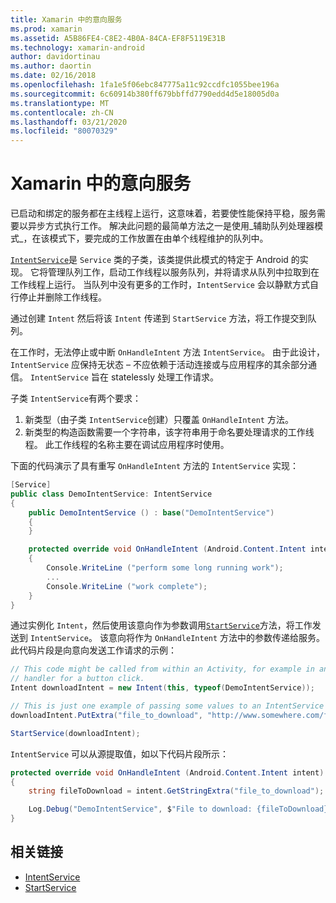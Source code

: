 ```yaml
---
title: Xamarin 中的意向服务
ms.prod: xamarin
ms.assetid: A5B86FE4-C8E2-4B0A-84CA-EF8F5119E31B
ms.technology: xamarin-android
author: davidortinau
ms.author: daortin
ms.date: 02/16/2018
ms.openlocfilehash: 1fa1e5f06ebc847775a11c92ccdfc1055bee196a
ms.sourcegitcommit: 6c60914b380ff679bbffd7790edd4d5e18005d0a
ms.translationtype: MT
ms.contentlocale: zh-CN
ms.lasthandoff: 03/21/2020
ms.locfileid: "80070329"
---
```

# <a name="intent-services-in-xamarinandroid"></a>Xamarin 中的意向服务

已启动和绑定的服务都在主线程上运行，这意味着，若要使性能保持平稳，服务需要以异步方式执行工作。 解决此问题的最简单方法之一是使用_辅助队列处理器模式_，在该模式下，要完成的工作放置在由单个线程维护的队列中。

[`IntentService`](xref:Android.App.IntentService)是 `Service` 类的子类，该类提供此模式的特定于 Android 的实现。 它将管理队列工作，启动工作线程以服务队列，并将请求从队列中拉取到在工作线程上运行。 当队列中没有更多的工作时，`IntentService` 会以静默方式自行停止并删除工作线程。

通过创建 `Intent` 然后将该 `Intent` 传递到 `StartService` 方法，将工作提交到队列。

在工作时，无法停止或中断 `OnHandleIntent` 方法 `IntentService`。 由于此设计，`IntentService` 应保持无状态 &ndash; 不应依赖于活动连接或与应用程序的其余部分通信。 `IntentService` 旨在 statelessly 处理工作请求。

子类 `IntentService`有两个要求：

1. 新类型（由子类 `IntentService`创建）只覆盖 `OnHandleIntent` 方法。
2. 新类型的构造函数需要一个字符串，该字符串用于命名要处理请求的工作线程。 此工作线程的名称主要在调试应用程序时使用。

下面的代码演示了具有重写 `OnHandleIntent` 方法的 `IntentService` 实现：

```csharp
[Service]
public class DemoIntentService: IntentService
{
    public DemoIntentService () : base("DemoIntentService")
    {
    }

    protected override void OnHandleIntent (Android.Content.Intent intent)
    {
        Console.WriteLine ("perform some long running work");
        ...
        Console.WriteLine ("work complete");
    }
}
```

通过实例化 `Intent`，然后使用该意向作为参数调用[`StartService`](xref:Android.Content.Context.StartService*)方法，将工作发送到 `IntentService`。 该意向将作为 `OnHandleIntent` 方法中的参数传递给服务。 此代码片段是向意向发送工作请求的示例： 

```csharp
// This code might be called from within an Activity, for example in an event
// handler for a button click.
Intent downloadIntent = new Intent(this, typeof(DemoIntentService));

// This is just one example of passing some values to an IntentService via the Intent:
downloadIntent.PutExtra("file_to_download", "http://www.somewhere.com/file/to/download.zip");

StartService(downloadIntent);
```

`IntentService` 可以从源提取值，如以下代码片段所示：  

```csharp
protected override void OnHandleIntent (Android.Content.Intent intent)
{
    string fileToDownload = intent.GetStringExtra("file_to_download");

    Log.Debug("DemoIntentService", $"File to download: {fileToDownload}.");
}
```

## <a name="related-links"></a>相关链接

- [IntentService](xref:Android.App.IntentService)
- [StartService](xref:Android.Content.Context.StartService*)
